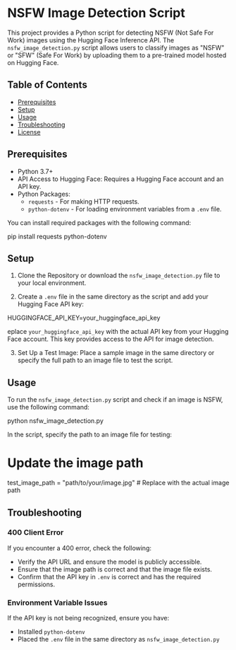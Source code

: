 # NSFW Image Detection Script

This project provides a Python script for detecting NSFW (Not Safe For Work) images using the Hugging Face Inference API. The `nsfw_image_detection.py` script allows users to classify images as "NSFW" or "SFW" (Safe For Work) by uploading them to a pre-trained model hosted on Hugging Face.

## Table of Contents

- [Prerequisites](#prerequisites)
- [Setup](#setup)
- [Usage](#usage)
- [Troubleshooting](#troubleshooting)
- [License](#license)

## Prerequisites

- Python 3.7+
- API Access to Hugging Face: Requires a Hugging Face account and an API key.
- Python Packages:
  - `requests` - For making HTTP requests.
  - `python-dotenv` - For loading environment variables from a `.env` file.

You can install required packages with the following command:


pip install requests python-dotenv

## Setup

1. Clone the Repository or download the `nsfw_image_detection.py` file to your local environment.

2. Create a `.env` file in the same directory as the script and add your Hugging Face API key:

HUGGINGFACE_API_KEY=your_huggingface_api_key

eplace `your_huggingface_api_key` with the actual API key from your Hugging Face account. This key provides access to the API for image detection.

3. Set Up a Test Image: Place a sample image in the same directory or specify the full path to an image file to test the script.

## Usage

To run the `nsfw_image_detection.py` script and check if an image is NSFW, use the following command:

python nsfw_image_detection.py

In the script, specify the path to an image file for testing:

# Update the image path
test_image_path = "path/to/your/image.jpg"  # Replace with the actual image path

## Troubleshooting

### 400 Client Error
If you encounter a 400 error, check the following:
- Verify the API URL and ensure the model is publicly accessible.
- Ensure that the image path is correct and that the image file exists.
- Confirm that the API key in `.env` is correct and has the required permissions.

### Environment Variable Issues
If the API key is not being recognized, ensure you have:
- Installed `python-dotenv`
- Placed the `.env` file in the same directory as `nsfw_image_detection.py`